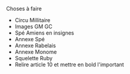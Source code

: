 Choses à faire
- Circu Millitaire
- Images GM GC
- Spé Amiens en insignes
- Annexe Spé
- Annexe Rabelais
- Annexe Monome
- Squelette Ruby
- Relire article 10 et mettre en bold l'important